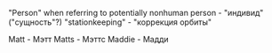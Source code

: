 "Person" when referring to potentially nonhuman person - "индивид" ("сущность"?)
"stationkeeping" - "коррекция орбиты"

Matt - Мэтт
Matts - Мэттс
Maddie - Мадди